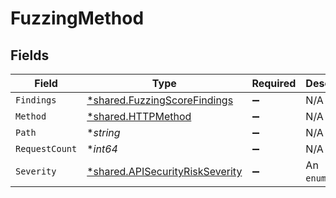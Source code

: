 # FuzzingMethod


## Fields

| Field                                                                             | Type                                                                              | Required                                                                          | Description                                                                       |
| --------------------------------------------------------------------------------- | --------------------------------------------------------------------------------- | --------------------------------------------------------------------------------- | --------------------------------------------------------------------------------- |
| `Findings`                                                                        | [*shared.FuzzingScoreFindings](../../models/shared/fuzzingscorefindings.md)       | :heavy_minus_sign:                                                                | N/A                                                                               |
| `Method`                                                                          | [*shared.HTTPMethod](../../models/shared/httpmethod.md)                           | :heavy_minus_sign:                                                                | N/A                                                                               |
| `Path`                                                                            | **string*                                                                         | :heavy_minus_sign:                                                                | N/A                                                                               |
| `RequestCount`                                                                    | **int64*                                                                          | :heavy_minus_sign:                                                                | N/A                                                                               |
| `Severity`                                                                        | [*shared.APISecurityRiskSeverity](../../models/shared/apisecurityriskseverity.md) | :heavy_minus_sign:                                                                | An `enum`eration.                                                                 |